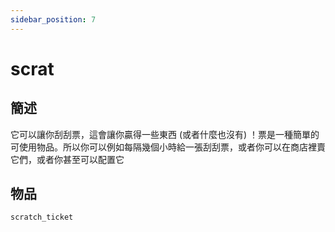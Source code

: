 ```yaml
---
sidebar_position: 7
---
```


# scrat

## 簡述

它可以讓你刮刮票，這會讓你贏得一些東西 (或者什麼也沒有) ！票是一種簡單的可使用物品。所以你可以例如每隔幾個小時給一張刮刮票，或者你可以在商店裡賣它們，或者你甚至可以配置它

## 物品

```jsx title="ox_inventory/data/items.lua"
scratch_ticket
```
